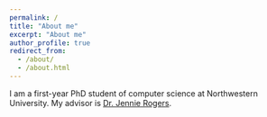 ```yaml
---
permalink: /
title: "About me"
excerpt: "About me"
author_profile: true
redirect_from: 
  - /about/
  - /about.html
---
```


I am a first-year PhD student of computer science at Northwestern University. My advisor is [Dr. Jennie Rogers](http://users.eecs.northwestern.edu/~jennie/).
